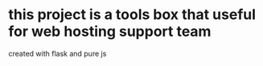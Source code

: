 # this project is a tools box that useful for web hosting support team 

created with flask and pure js
